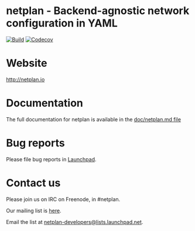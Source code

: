 # netplan - Backend-agnostic network configuration in YAML

[![Build](https://github.com/CanonicalLtd/netplan/workflows/Build/badge.svg?branch=master)](https://github.com/CanonicalLtd/netplan/actions?query=branch%3Amaster+workflow%3ABuild)
[![Codecov](https://codecov.io/gh/CanonicalLtd/netplan/branch/master/graph/badge.svg)](https://codecov.io/gh/CanonicalLtd/netplan)


# Website

http://netplan.io

# Documentation

The full documentation for netplan is available in the [doc/netplan.md file](../master/doc/netplan.md)

# Bug reports

Please file bug reports in [Launchpad](https://bugs.launchpad.net/netplan/+filebug).

# Contact us

Please join us on IRC on Freenode, in #netplan.

Our mailing list is [here](https://lists.launchpad.net/netplan-developers/).

Email the list at [netplan-developers@lists.launchpad.net](mailto:netplan-developers@lists.launchpad.net).

